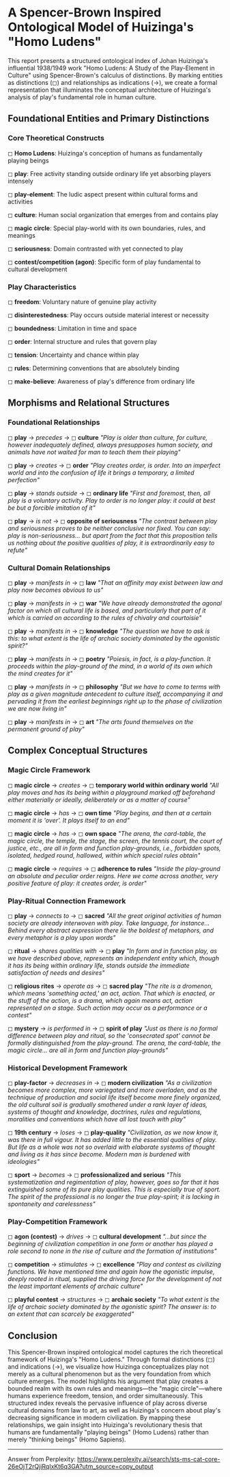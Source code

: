 # A Spencer-Brown Inspired Ontological Model of Huizinga's "Homo Ludens"

This report presents a structured ontological index of Johan Huizinga's influential 1938/1949 work "Homo Ludens: A Study of the Play-Element in Culture" using Spencer-Brown's calculus of distinctions. By marking entities as distinctions (◻) and relationships as indications (→), we create a formal representation that illuminates the conceptual architecture of Huizinga's analysis of play's fundamental role in human culture.

## Foundational Entities and Primary Distinctions

### Core Theoretical Constructs

◻ **Homo Ludens**: Huizinga's conception of humans as fundamentally playing beings

◻ **play**: Free activity standing outside ordinary life yet absorbing players intensely

◻ **play-element**: The ludic aspect present within cultural forms and activities

◻ **culture**: Human social organization that emerges from and contains play

◻ **magic circle**: Special play-world with its own boundaries, rules, and meanings

◻ **seriousness**: Domain contrasted with yet connected to play

◻ **contest/competition (agon)**: Specific form of play fundamental to cultural development

### Play Characteristics

◻ **freedom**: Voluntary nature of genuine play activity

◻ **disinterestedness**: Play occurs outside material interest or necessity

◻ **boundedness**: Limitation in time and space

◻ **order**: Internal structure and rules that govern play

◻ **tension**: Uncertainty and chance within play

◻ **rules**: Determining conventions that are absolutely binding

◻ **make-believe**: Awareness of play's difference from ordinary life

## Morphisms and Relational Structures

### Foundational Relationships

◻ **play** → *precedes* → ◻ **culture**
   *"Play is older than culture, for culture, however inadequately defined, always presupposes human society, and animals have not waited for man to teach them their playing"*

◻ **play** → *creates* → ◻ **order**
   *"Play creates order, is order. Into an imperfect world and into the confusion of life it brings a temporary, a limited perfection"*

◻ **play** → *stands outside* → ◻ **ordinary life**
   *"First and foremost, then, all play is a voluntary activity. Play to order is no longer play: it could at best be but a forcible imitation of it"*

◻ **play** → *is not* → ◻ **opposite of seriousness**
   *"The contrast between play and seriousness proves to be neither conclusive nor fixed. You can say: play is non-seriousness... but apart from the fact that this proposition tells us nothing about the positive qualities of play, it is extraordinarily easy to refute"*

### Cultural Domain Relationships

◻ **play** → *manifests in* → ◻ **law**
   *"That an affinity may exist between law and play now becomes obvious to us"*

◻ **play** → *manifests in* → ◻ **war**
   *"We have already demonstrated the agonal factor on which all cultural life is based, and particularly that part of it which is carried on according to the rules of chivalry and courtoisie"*

◻ **play** → *manifests in* → ◻ **knowledge**
   *"The question we have to ask is this: to what extent is the life of archaic society dominated by the agonistic spirit?"*

◻ **play** → *manifests in* → ◻ **poetry**
   *"Poiesis, in fact, is a play-function. It proceeds within the play-ground of the mind, in a world of its own which the mind creates for it"*

◻ **play** → *manifests in* → ◻ **philosophy**
   *"But we have to come to terms with play as a given magnitude antecedent to culture itself, accompanying it and pervading it from the earliest beginnings right up to the phase of civilization we are now living in"*

◻ **play** → *manifests in* → ◻ **art**
   *"The arts found themselves on the permanent ground of play"*

## Complex Conceptual Structures

### Magic Circle Framework

◻ **magic circle** → *creates* → ◻ **temporary world within ordinary world**
   *"All play moves and has its being within a playground marked off beforehand either materially or ideally, deliberately or as a matter of course"*

◻ **magic circle** → *has* → ◻ **own time**
   *"Play begins, and then at a certain moment it is 'over'. It plays itself to an end"*

◻ **magic circle** → *has* → ◻ **own space**
   *"The arena, the card-table, the magic circle, the temple, the stage, the screen, the tennis court, the court of justice, etc., are all in form and function play-grounds, i.e., forbidden spots, isolated, hedged round, hallowed, within which special rules obtain"*

◻ **magic circle** → *requires* → ◻ **adherence to rules**
   *"Inside the play-ground an absolute and peculiar order reigns. Here we come across another, very positive feature of play: it creates order, is order"*

### Play-Ritual Connection Framework

◻ **play** → *connects to* → ◻ **sacred**
   *"All the great original activities of human society are already interwoven with play. Take language, for instance... Behind every abstract expression there lie the boldest of metaphors, and every metaphor is a play upon words"*

◻ **ritual** → *shares qualities with* → ◻ **play**
   *"In form and in function play, as we have described above, represents an independent entity which, though it has its being within ordinary life, stands outside the immediate satisfaction of needs and desires"*

◻ **religious rites** → *operate as* → ◻ **sacred play**
   *"The rite is a dromenon, which means 'something acted,' an act, action. That which is enacted, or the stuff of the action, is a drama, which again means act, action represented on a stage. Such action may occur as a performance or a contest"*

◻ **mystery** → *is performed in* → ◻ **spirit of play**
   *"Just as there is no formal difference between play and ritual, so the 'consecrated spot' cannot be formally distinguished from the play-ground. The arena, the card-table, the magic circle... are all in form and function play-grounds"*

### Historical Development Framework

◻ **play-factor** → *decreases in* → ◻ **modern civilization**
   *"As a civilization becomes more complex, more variegated and more overladen, and as the technique of production and social life itself become more finely organized, the old cultural soil is gradually smothered under a rank layer of ideas, systems of thought and knowledge, doctrines, rules and regulations, moralities and conventions which have all lost touch with play"*

◻ **19th century** → *loses* → ◻ **play-quality**
   *"Civilization, as we now know it, was there in full vigour. It has added little to the essential qualities of play. But life as a whole was not so overlaid with elaborate systems of thought and living as it has since become. Modern man is burdened with ideologies"*

◻ **sport** → *becomes* → ◻ **professionalized and serious**
   *"This systematization and regimentation of play, however, goes so far that it has extinguished some of its pure play qualities. This is especially true of sport. The spirit of the professional is no longer the true play-spirit; it is lacking in spontaneity and carelessness"*

### Play-Competition Framework

◻ **agon (contest)** → *drives* → ◻ **cultural development**
   *"...but since the beginning of civilization competition in one form or another has played a role second to none in the rise of culture and the formation of institutions"*

◻ **competition** → *stimulates* → ◻ **excellence**
   *"Play and contest as civilizing functions. We have mentioned time and again how the agonistic impulse, deeply rooted in ritual, supplied the driving force for the development of not the least important elements of archaic culture"*

◻ **playful contest** → *structures* → ◻ **archaic society**
   *"To what extent is the life of archaic society dominated by the agonistic spirit? The answer is: to an extent that can scarcely be exaggerated"*

## Conclusion

This Spencer-Brown inspired ontological model captures the rich theoretical framework of Huizinga's "Homo Ludens." Through formal distinctions (◻) and indications (→), we visualize how Huizinga conceptualizes play not merely as a cultural phenomenon but as the very foundation from which culture emerges. The model highlights his argument that play creates a bounded realm with its own rules and meanings—the "magic circle"—where humans experience freedom, tension, and order simultaneously. This structured index reveals the pervasive influence of play across diverse cultural domains from law to art, as well as Huizinga's concern about play's decreasing significance in modern civilization. By mapping these relationships, we gain insight into Huizinga's revolutionary thesis that humans are fundamentally "playing beings" (Homo Ludens) rather than merely "thinking beings" (Homo Sapiens).

---
Answer from Perplexity: https://www.perplexity.ai/search/sts-ms-cat-core-26eOjT2rQjiRqIxKt6q3GA?utm_source=copy_output